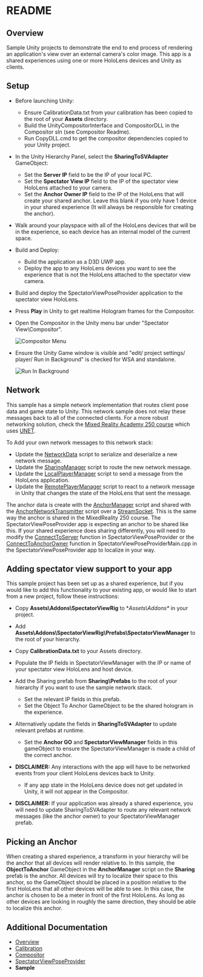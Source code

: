 # README

## Overview
Sample Unity projects to demonstrate the end to end process of rendering an application's view over an external camera's color image.  This app is a shared experiences using one or more HoloLens devices and Unity as clients.

## Setup
+ Before launching Unity:
    + Ensure CalibrationData.txt from your calibration has been copied to the root of your **Assets** directory.
    + Build the UnityCompositorInterface and CompositorDLL in the Compositor sln (see Compositor Readme).
    + Run CopyDLL.cmd to get the compositor dependencies copied to your Unity project.
+ In the Unity Hierarchy Panel, select the **SharingToSVAdapter** GameObject:
    + Set the **Server IP** field to be the IP of your local PC.
    + Set the **Spectator View IP** field to the IP of the spectator view HoloLens attached to your camera.
    + Set the **Anchor Owner IP** field to the IP of the HoloLens that will create your shared anchor.  Leave this blank if you only have 1 device in your shared experience (It will always be responsible for creating the anchor). 
+ Walk around your playspace with all of the HoloLens devices that will be in the experience, so each device has an internal model of the current space.
+ Build and Deploy:
    + Build the application as a D3D UWP app.
    + Deploy the app to any HoloLens devices you want to see the experience that is not the HoloLens attached to the spectator view camera.
+ Build and deploy the SpectatorViewPoseProvider application to the spectator view HoloLens.
+ Press **Play** in Unity to get realtime Hologram frames for the Compositor.
+ Open the Compositor in the Unity menu bar under "Spectator View\Compositor".

    ![Compositor Menu](../DocumentationImages/Unity/Compositor_MenuItem.png)

+ Ensure the Unity Game window is visible and "edit/ project settings/ player/ Run in Background" is checked for WSA and standalone.

    ![Run In Background](../DocumentationImages/Unity/run_in_bg.png)


## Network
This sample has a simple network implementation that routes client pose data and game state to Unity.  This network sample does not relay these messages back to all of the connected clients.  For a more robust networking solution, check the [Mixed Reality Academy 250 course](https://docs.microsoft.com/en-us/windows/mixed-reality/mixed-reality-250) which uses [UNET](https://docs.unity3d.com/Manual/UNet.html).

To Add your own network messages to this network stack:
+ Update the [NetworkData](Assets/Sharing/Scripts/NetworkData.cs) script to serialize and deserialize a new network message.
+ Update the [SharingManager](Assets/Sharing/Scripts/SharingManager.cs) script to route the new network message.
+ Update the [LocalPlayerManager](Assets/Sharing/Scripts/LocalPlayerManager.cs) script to send a message from the HoloLens application.
+ Update the [RemotePlayerManager](Assets/Sharing/Scripts/RemotePlayerManager.cs) script to react to a network message in Unity that changes the state of the HoloLens that sent the message. 

The anchor data is create with the [AnchorManager](Assets/Sharing/Scripts/AnchorManager.cs) script and shared with the [AnchorNetworkTransmitter](Assets/Sharing/Scripts/AnchorNetworkTransmitter.cs) script over a [StreamSocket](https://docs.microsoft.com/en-us/uwp/api/Windows.Networking.Sockets.StreamSocket). This is the same way the anchor is shared in the MixedReality 250 course.  The SpectatorViewPoseProvider app is expecting an anchor to be shared like this.  If your shared experience does sharing differently, you will need to modify the [ConnectToServer](../SpectatorViewPoseProvider/SpectatorViewPoseProvider/AnchorImporter.cpp) function in SpectatorViewPoseProvider or the [ConnectToAnchorOwner](../SpectatorViewPoseProvider/SpectatorViewPoseProvider/SpectatorViewPoseProviderMain.cpp) function in SpectatorViewPoseProviderMain.cpp in the SpectatorViewPoseProvider app to localize in your way.  

## Adding spectator view support to your app
This sample project has been set up as a shared experience, but if you would like to add this functionality to your existing app, or would like to start from a new project, follow these instructions:
+ Copy **Assets\Addons\SpectatorViewRig** to **Assets\Addons\** in your project.
+ Add **Assets\Addons\SpectatorViewRig\Prefabs\SpectatorViewManager** to the root of your hierarchy.
+ Copy **CalibrationData.txt** to your Assets directory.
+ Populate the IP fields in SpectatorViewManager with the IP or name of your spectator view HoloLens and host device.
+ Add the Sharing prefab from **Sharing\Prefabs** to the root of your hierarchy if you want to use the sample network stack.
    + Set the relevant IP fields in this prefab.
    + Set the Object To Anchor GameObject to be the shared hologram in the experience.
+ Alternatively update the fields in **SharingToSVAdapter** to update relevant prefabs at runtime.
    + Set the **Anchor GO** and **SpectatorViewManager** fields in this gameObject to ensure the SpectatorViewManager is made a child of the correct anchor.

+ **DISCLAIMER:** Any interactions with the app will have to be networked events from your client HoloLens devices back to Unity.
    + If any app state in the HoloLens device does not get updated in Unity, it will not appear in the Compositor.

+ **DISCLAIMER:** If your application was already a shared experience, you will need to update SharingToSVAdapter to route any relevant network messages (like the anchor owner) to your SpectatorViewManager prefab.

## Picking an Anchor
When creating a shared experience, a transform in your hierarchy will be the anchor that all devices will render relative to.  In this sample, the **ObjectToAnchor** GameObject in the **AnchorManager** script on the **Sharing** prefab is the anchor. All devices will try to localize their space to this anchor, so the GameObject should be placed in a position relative to the first HoloLens that all other devices will be able to see.  In this case, the anchor is chosen to be a meter in front of the first HoloLens.  As long as other devices are looking in roughly the same direction, they should be able to localize this anchor.

## Additional Documentation
+ [Overview](../README.md)
+ [Calibration](../Calibration/README.md)
+ [Compositor](../Compositor/README.md)
+ [SpectatorViewPoseProvider](../SpectatorViewPoseProvider/README.md)
+ **Sample**